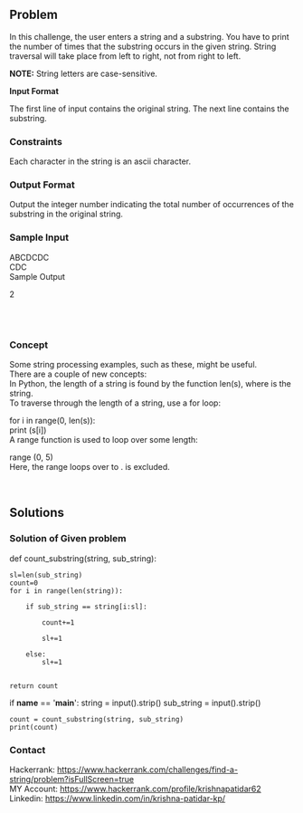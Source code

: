 ## Problem 
<p> In this challenge, the user enters a string and a substring. You have to print the number of times that the substring occurs in the given string. String traversal will take place from left to right, not from right to left. </p>

<b> NOTE:</b> String letters are case-sensitive. <br>

<b>Input Format</b> <br>

<p> 
    The first line of input contains the original string. The next line contains the substring.
</p>

### Constraints

Each character in the string is an ascii character.

### Output Format<br>

Output the integer number indicating the total number of occurrences of the substring in the original string.

### Sample Input<br>

ABCDCDC<br>
CDC<br>
Sample Output<br>

2

<br><br>

### Concept

<p> Some string processing examples, such as these, might be useful. <br>
    There are a couple of new concepts:<br>
    In Python, the length of a string is found by the function len(s), where  is the string. <br>
    To traverse through the length of a string, use a for loop: <br>
</p>

for i in range(0, len(s)): <br>
    print (s[i]) <br>
A range function is used to loop over some length:<br>

range (0, 5)<br>
Here, the range loops over  to .  is excluded.<br>


<br>

## Solutions


### Solution of Given problem

 def count_substring(string, sub_string):
    
    sl=len(sub_string)
    count=0
    for i in range(len(string)):
        
        if sub_string == string[i:sl]:

            count+=1
            
            sl+=1
        
        else:
            sl+=1
   
    
    return count
 if __name__ == '__main__':
    string = input().strip()
    sub_string = input().strip()
    
    count = count_substring(string, sub_string)
    print(count)



### Contact

Hackerrank:  <https://www.hackerrank.com/challenges/find-a-string/problem?isFullScreen=true> <br>
MY Account: <https://www.hackerrank.com/profile/krishnapatidar62><br>
Linkedin: <https://www.linkedin.com/in/krishna-patidar-kp/>
